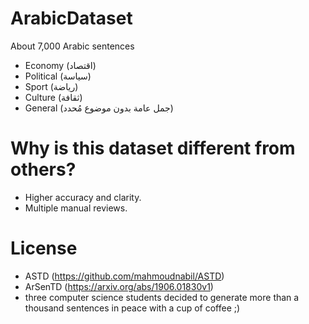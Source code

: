 # ArabicDataset
 About 7,000 Arabic sentences
* Economy (اقتصاد)
* Political (سياسة)
* Sport (رياضة)
* Culture (ثقافة)
* General (جمل عامة بدون موضوع مُحدد)
# Why is this dataset different from others?
* Higher accuracy and clarity.
* Multiple manual reviews.
# License
* ASTD (https://github.com/mahmoudnabil/ASTD)
* ArSenTD (https://arxiv.org/abs/1906.01830v1)
* three computer science students decided to generate more than a thousand sentences in peace with a cup of coffee ;)
